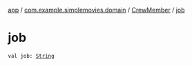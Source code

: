 [app](../../index.md) / [com.example.simplemovies.domain](../index.md) / [CrewMember](index.md) / [job](./job.md)

# job

`val job: `[`String`](https://kotlinlang.org/api/latest/jvm/stdlib/kotlin/-string/index.html)